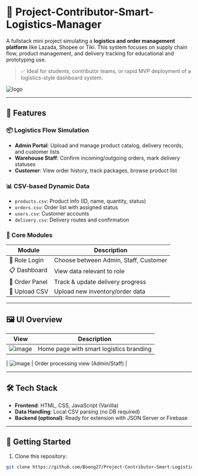 # 🚚 Project-Contributor-Smart-Logistics-Manager

A fullstack mini project simulating a **logistics and order management platform** like Lazada, Shopee or Tiki. This system focuses on supply chain flow, product management, and delivery tracking for educational and prototyping use.

> ✅ Ideal for students, contributor teams, or rapid MVP deployment of a logistics-style dashboard system.


![logo](https://github.com/user-attachments/assets/df50d56a-4e5e-4757-b392-3a102d93bc08)

---

## 🌟 Features

### 📦 Logistics Flow Simulation
- **Admin Portal**: Upload and manage product catalog, delivery records, and customer lists
- **Warehouse Staff**: Confirm incoming/outgoing orders, mark delivery statuses
- **Customer**: View order history, track packages, browse product list

### 📊 CSV-based Dynamic Data
- `products.csv`: Product info (ID, name, quantity, status)
- `orders.csv`: Order list with assigned status
- `users.csv`: Customer accounts
- `delivery.csv`: Delivery routes and confirmation

### 🧭 Core Modules
| Module         | Description                           |
|----------------|---------------------------------------|
| 🧑 Role Login  | Choose between Admin, Staff, Customer |
| 📋 Dashboard   | View data relevant to role            |
| 🚛 Order Panel | Track & update delivery progress      |
| 🧾 Upload CSV  | Upload new inventory/order data       |

---

## 🖼️ UI Overview

| View | Description |
|------|-------------|
|![image](https://github.com/user-attachments/assets/5b5cf92e-e75a-49ea-b9f5-c6ac4d4dc658) | Home page with smart logistics branding |

| ![image](https://github.com/user-attachments/assets/a1ee6e3e-2987-4445-86c4-89ca1371f9c7)  | Order processing view (Admin/Staff) |

---

## 🛠️ Tech Stack

- **Frontend**: HTML, CSS, JavaScript (Vanilla)
- **Data Handling**: Local CSV parsing (no DB required)
- **Backend (optional)**: Ready for extension with JSON Server or Firebase

---

## 🚀 Getting Started

1. Clone this repository:
```bash
git clone https://github.com/Boong27/Project-Contributor-Smart-Logistics-Manager.git
